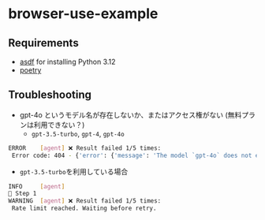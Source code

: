 # browser-use-example

## Requirements

- [asdf](https://asdf-vm.com/) for installing Python 3.12
- [poetry](https://python-poetry.org/)

## Troubleshooting

- gpt-4o というモデル名が存在しないか、またはアクセス権がない (無料プランは利用できない？)
  - `gpt-3.5-turbo`, `gpt-4`, `gpt-4o`

```sh
ERROR    [agent] ❌ Result failed 1/5 times:
 Error code: 404 - {'error': {'message': 'The model `gpt-4o` does not exist or you do not have access to it.', 'type': 'invalid_request_error', 'param': None, 'code': 'model_not_found'}}
```

- `gpt-3.5-turbo`を利用している場合

```sh
INFO     [agent]
📍 Step 1
WARNING  [agent] ❌ Result failed 1/5 times:
 Rate limit reached. Waiting before retry.
```
